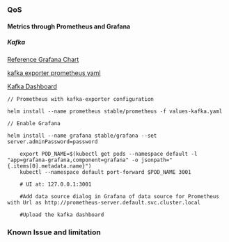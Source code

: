 ### QoS


#### Metrics through Prometheus and Grafana

##### Kafka

[Reference Grafana Chart](https://github.com/kubernetes/charts/tree/master/stable/grafana)

[kafka exporter prometheus yaml](values-kafka.yaml)

[Kafka Dashboard](kafka.json)

	// Prometheus with kafka-exporter configuration
	
	helm install --name prometheus stable/prometheus -f values-kafka.yaml
	
	// Enable Grafana
	
	helm install --name grafana stable/grafana --set server.adminPassword=password
	
		export POD_NAME=$(kubectl get pods --namespace default -l "app=grafana-grafana,component=grafana" -o jsonpath="{.items[0].metadata.name}")
     	kubectl --namespace default port-forward $POD_NAME 3001
     	
     	# UI at: 127.0.0.1:3001
     	
		#Add data source dialog in Grafana of data source for Prometheus with Url as http://prometheus-server.default.svc.cluster.local
	
		#Upload the kafka dashboard
	
### Known Issue and limitation

		
